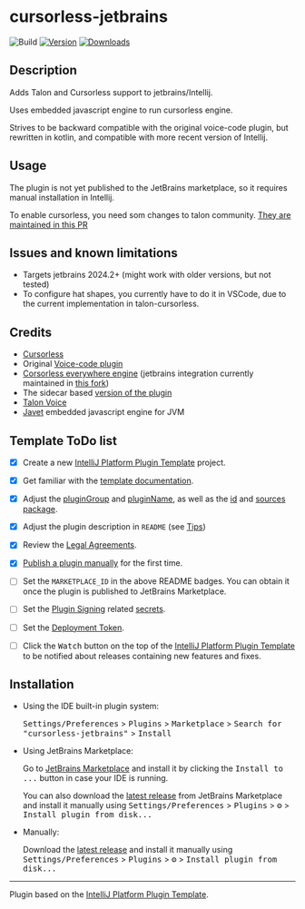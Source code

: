 # cursorless-jetbrains

![Build](https://github.com/asoee/cursorless-jetbrains/workflows/Build/badge.svg)
[![Version](https://img.shields.io/jetbrains/plugin/v/MARKETPLACE_ID.svg)](https://plugins.jetbrains.com/plugin/MARKETPLACE_ID)
[![Downloads](https://img.shields.io/jetbrains/plugin/d/MARKETPLACE_ID.svg)](https://plugins.jetbrains.com/plugin/MARKETPLACE_ID)

## Description

<!-- Plugin description -->
Adds Talon and Cursorless support to jetbrains/Intellij.

Uses embedded javascript engine to run cursorless engine.

Strives to be backward compatible with the original voice-code plugin, but rewritten in kotlin, and compatible with more
recent version of Intellij.
<!-- Plugin description end -->

## Usage

The plugin is not yet published to the JetBrains marketplace, so it requires manual installation in Intellij.

To enable cursorless, you need som changes to talon
community. [They are maintained in this PR](https://github.com/talonhub/community/pull/1628/files)

## Issues and known limitations

- Targets jetbrains 2024.2+ (might work with older versions, but not tested)
- To configure hat shapes, you currently have to do it in VSCode, due to the current implementation in talon-cursorless.


## Credits

- [Cursorless](https://www.cursorless.org/)
- Original [Voice-code plugin](https://github.com/anonfunc/intellij-voicecode)
- [Corsorless everywhere engine](https://github.com/cursorless-dev/cursorless) (jetbrains integration currently
  maintained in [this fork](https://github.com/asoee/cursorless/tree/jetbrains-quickjs))
- The sidecar based [version of the plugin](https://github.com/cursorless-everywhere/cursorless-jetbrains)
- [Talon Voice](https://talonvoice.com/)
- [Javet](https://github.com/caoccao/Javet) embedded javascript engine for JVM

## Template ToDo list
- [x] Create a new [IntelliJ Platform Plugin Template][template] project.
- [x] Get familiar with the [template documentation][template].
- [x] Adjust the [pluginGroup](./gradle.properties) and [pluginName](./gradle.properties), as well as
  the [id](./src/main/resources/META-INF/plugin.xml) and [sources package](./src/main/kotlin).
- [x] Adjust the plugin description in `README` (see [Tips][docs:plugin-description])
- [x] Review
  the [Legal Agreements](https://plugins.jetbrains.com/docs/marketplace/legal-agreements.html?from=IJPluginTemplate).
- [x] [Publish a plugin manually](https://plugins.jetbrains.com/docs/intellij/publishing-plugin.html?from=IJPluginTemplate)
  for the first time.
- [ ] Set the `MARKETPLACE_ID` in the above README badges. You can obtain it once the plugin is published to JetBrains Marketplace.
- [ ] Set the [Plugin Signing](https://plugins.jetbrains.com/docs/intellij/plugin-signing.html?from=IJPluginTemplate) related [secrets](https://github.com/JetBrains/intellij-platform-plugin-template#environment-variables).
- [ ] Set the [Deployment Token](https://plugins.jetbrains.com/docs/marketplace/plugin-upload.html?from=IJPluginTemplate).
- [ ] Click the <kbd>Watch</kbd> button on the top of the [IntelliJ Platform Plugin Template][template] to be notified about releases containing new features and fixes.


## Installation

- Using the IDE built-in plugin system:
  
  <kbd>Settings/Preferences</kbd> > <kbd>Plugins</kbd> > <kbd>Marketplace</kbd> > <kbd>Search for "cursorless-jetbrains"</kbd> >
  <kbd>Install</kbd>
  
- Using JetBrains Marketplace:

  Go to [JetBrains Marketplace](https://plugins.jetbrains.com/plugin/MARKETPLACE_ID) and install it by clicking the <kbd>Install to ...</kbd> button in case your IDE is running.

  You can also download the [latest release](https://plugins.jetbrains.com/plugin/MARKETPLACE_ID/versions) from JetBrains Marketplace and install it manually using
  <kbd>Settings/Preferences</kbd> > <kbd>Plugins</kbd> > <kbd>⚙️</kbd> > <kbd>Install plugin from disk...</kbd>

- Manually:

  Download the [latest release](https://github.com/asoee/cursorless-jetbrains/releases/latest) and install it manually using
  <kbd>Settings/Preferences</kbd> > <kbd>Plugins</kbd> > <kbd>⚙️</kbd> > <kbd>Install plugin from disk...</kbd>


---
Plugin based on the [IntelliJ Platform Plugin Template][template].

[template]: https://github.com/JetBrains/intellij-platform-plugin-template
[docs:plugin-description]: https://plugins.jetbrains.com/docs/intellij/plugin-user-experience.html#plugin-description-and-presentation
